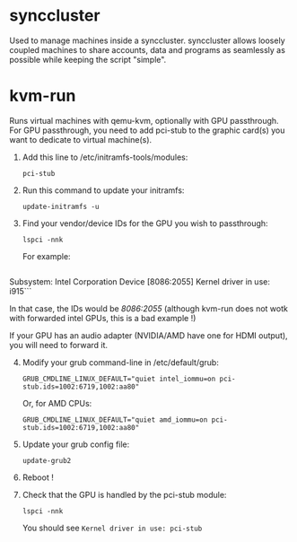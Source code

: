 # synccluster

Used to manage machines inside a synccluster. synccluster allows loosely coupled machines to share accounts, data and programs as seamlessly as possible while keeping the script "simple".


# kvm-run

Runs virtual machines with qemu-kvm, optionally with GPU passthrough.
For GPU passthrough, you need to add pci-stub to the graphic card(s) you want to dedicate to virtual machine(s).

1. Add this line to /etc/initramfs-tools/modules:

   ```pci-stub```

2. Run this command to update your initramfs:

   ```update-initramfs -u```

3. Find your vendor/device IDs for the GPU you wish to passthrough:

   ```lspci -nnk```

   For example:

   ```00:02.0 VGA compatible controller [0300]: Intel Corporation Atom Processor Z36xxx/Z37xxx Series Graphics & Display [8086:0f31] (rev 0e)
Subsystem: Intel Corporation Device [8086:2055]
Kernel driver in use: i915```

   In that case, the IDs would be _8086:2055_ (although kvm-run does not wotk with forwarded intel GPUs, this is a bad example !)

   If your GPU has an audio adapter (NVIDIA/AMD have one for HDMI output), you will need to forward it.

4. Modify your grub command-line in /etc/default/grub:

   ```GRUB_CMDLINE_LINUX_DEFAULT="quiet intel_iommu=on pci-stub.ids=1002:6719,1002:aa80"```
    
   Or, for AMD CPUs:

   ```GRUB_CMDLINE_LINUX_DEFAULT="quiet amd_iommu=on pci-stub.ids=1002:6719,1002:aa80"```

5. Update your grub config file:

   ```update-grub2```

6. Reboot !

7. Check that the GPU is handled by the pci-stub module:

   ```lspci -nnk```

   You should see ```Kernel driver in use: pci-stub```
